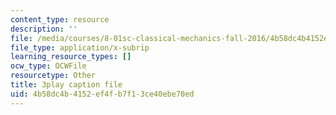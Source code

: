 ```yaml
---
content_type: resource
description: ''
file: /media/courses/8-01sc-classical-mechanics-fall-2016/4b58dc4b4152ef4fb7f13ce40ebe70ed_c15RtHXBVuQ.srt
file_type: application/x-subrip
learning_resource_types: []
ocw_type: OCWFile
resourcetype: Other
title: 3play caption file
uid: 4b58dc4b-4152-ef4f-b7f1-3ce40ebe70ed
---
```

